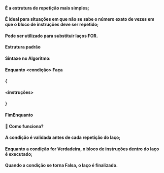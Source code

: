 #### É a estrutura de repetição mais simples;

#### É ideal para situações em que não se sabe o número exato de vezes em que o bloco de instruções deve ser repetido;
#### Pode ser utilizado para substituir laços FOR.

#### Estrutura padrão

#### Sintaxe no Algoritmo:
#### Enquanto <condição> Faça
#### {
 #### <instruções>
#### }
#### FimEnquanto
####  Como funciona?

#### A condição é validada antes de cada repetição do laço;

#### Enquanto a condição for Verdadeira, o bloco de instruções dentro do laço é executado;

#### Quando a condição se torna Falsa, o laço é finalizado.